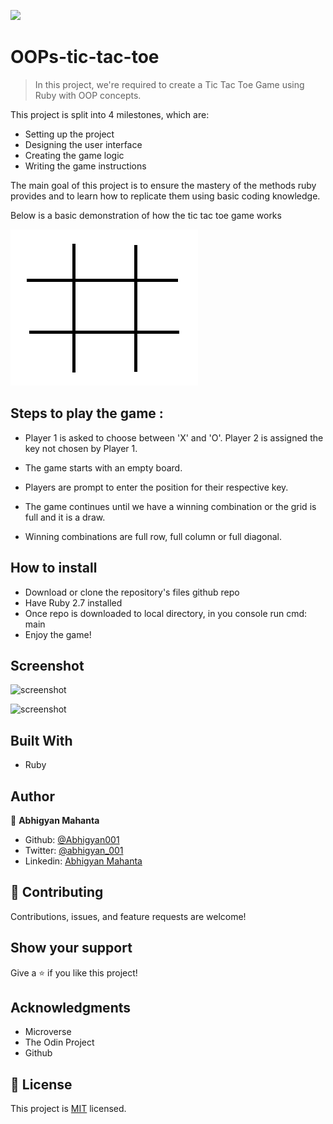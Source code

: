 ![](https://img.shields.io/badge/Microverse-blueviolet)

# OOPs-tic-tac-toe

> In this project, we're required to create a Tic Tac Toe Game using Ruby with OOP concepts.

This project is split into 4 milestones, which are:

- Setting up the project
- Designing the user interface
- Creating the game logic
- Writing the game instructions

The main goal of this project is to ensure the mastery of the methods ruby provides and to learn how to replicate them using basic coding knowledge.

Below is a basic demonstration of how the tic tac toe game works

![screenshot](./images/tic.gif)

## Steps to play the game : 

- Player 1 is asked to choose between 'X' and 'O'. Player 2 is assigned the key not chosen by Player 1.

- The game starts with an empty board.

- Players are prompt to enter the position for their respective key.

- The game continues until we have a winning combination or the grid is full and it is a draw.

- Winning combinations are full row, full column or full diagonal.

## How to install

- Download or clone the repository's files github repo
- Have Ruby 2.7 installed
- Once repo is downloaded to local directory, in you console run cmd: main
- Enjoy the game!

## Screenshot

![screenshot](./assets/Tic-tac-toe-image1.png)

![screenshot](./assets/Tic-tac-toe-image2.png)

## Built With

- Ruby

## Author

👤  **Abhigyan Mahanta**

- Github: [@Abhigyan001](https://github.com/Abhigyan001)
- Twitter: [@abhigyan_001](https://twitter.com/abhigyan_001)
- Linkedin: [Abhigyan Mahanta](https://www.linkedin.com/in/abhigyan-mahanta-b49799145/)

## 🤝 Contributing

Contributions, issues, and feature requests are welcome!

## Show your support

Give a ⭐️ if you like this project!

## Acknowledgments

- Microverse
- The Odin Project
- Github

## 📝 License

This project is [MIT](lic.url) licensed.
